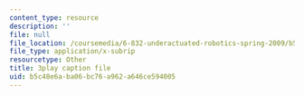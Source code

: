 ```yaml
---
content_type: resource
description: ''
file: null
file_location: /coursemedia/6-832-underactuated-robotics-spring-2009/b5c48e6aba06bc76a962a646ce594005_7LLUz7A1--Q.srt
file_type: application/x-subrip
resourcetype: Other
title: 3play caption file
uid: b5c48e6a-ba06-bc76-a962-a646ce594005
---
```

